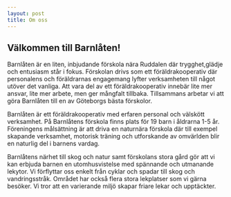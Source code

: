 ```yaml
---
layout: post
title: Om oss
---
```

## Välkommen till Barnlåten!

Barnlåten är en liten, inbjudande förskola nära Ruddalen där trygghet,glädje och entusiasm står i fokus. Förskolan drivs som ett 
föräldrakooperativ där personalens och föräldrarnas engagemang lyfter verksamheten till något utöver det vanliga. Att vara del av 
ett föräldrakooperativ innebär lite mer ansvar, lite mer arbete, men ger mångfalt tillbaka. Tillsammans arbetar vi att göra Barnlåten 
till en av Göteborgs bästa förskolor.

Barnlåten är ett föräldrakooperativ med erfaren personal och välskött verksamhet. På Barnlåtens förskola finns plats för 19 barn i 
åldrarna 1-5 år. Föreningens målsättning är att driva en naturnära förskola där till exempel skapande verksamhet, motorisk träning 
och utforskande av omvärlden blir en naturlig del i barnens vardag.

Barnlåtens närhet till skog och natur samt förskolans stora gård gör att vi kan erbjuda barnen en utomhusvistelse med spännande 
och utmanande lekytor. Vi förflyttar oss enkelt från cyklar och spadar till skog och vandringsstråk. Området har också flera stora 
lekplatser som vi gärna besöker. Vi tror att en varierande miljö skapar friare lekar och upptäckter.
